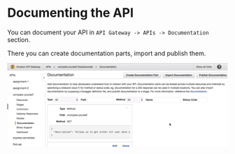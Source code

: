 # Documenting the API

You can document your API in `API Gateway -> APIs -> Documentation` section. 

There you can create documentation parts, import and publish them.

![](../../../images/2019-10-05-14-58-50.png)